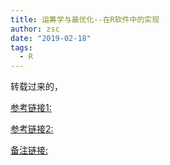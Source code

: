 ```yaml
---
title: 运筹学与最优化--在R软件中的实现
author: zsc
date: "2019-02-18"
tags:
  - R
---
```




转载过来的，

[参考链接1:](https://wenku.baidu.com/view/a91ab310767f5acfa1c7cd6e.html)

[参考链接2:](https://github.com/taiyun/Optimization-using-R)

[备注链接:](https://gitee.com/zscqsmy/blogimg/raw/master/img/Optimization-using-R.pdf)